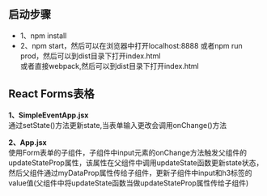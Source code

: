 ## 启动步骤
* 1、npm install
* 2、npm start，然后可以在浏览器中打开localhost:8888
或者npm run prod，然后可以到dist目录下打开index.html <br/>
或者直接webpack,然后可以到dist目录下打开index.html

## React Forms表格

**1、SimpleEventApp.jsx**  <br />
通过setState()方法更新state,当表单输入更改会调用onChange()方法 <br />

**2、App.jsx**  <br />
使用Form表单的子组件，子组件中input元素的onChange方法触发父组件的updateStateProp属性，该属性在父组件中调用updateState函数更新state状态，<br />
然后父组件通过myDataProp属性传给子组件，更新子组件中input和h3标签的value值(父组件中将updateState函数当做updateStateProp属性传给子组件)